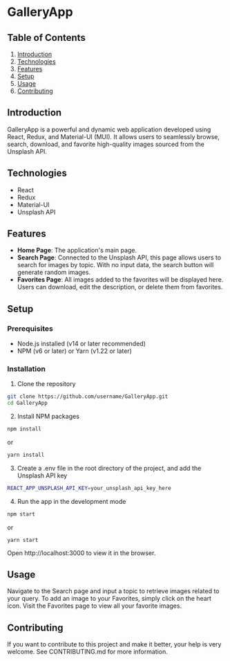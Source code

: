 # GalleryApp

## Table of Contents

1. [Introduction](#introduction)
2. [Technologies](#technologies)
3. [Features](#features)
4. [Setup](#setup)
5. [Usage](#usage)
6. [Contributing](#contributing)

## Introduction

GalleryApp is a powerful and dynamic web application developed using React, Redux, and Material-UI (MUI). It allows users to seamlessly browse, search, download, and favorite high-quality images sourced from the Unsplash API.

## Technologies

- React
- Redux
- Material-UI
- Unsplash API

## Features

- **Home Page**: The application's main page.
- **Search Page**: Connected to the Unsplash API, this page allows users to search for images by topic. With no input data, the search button will generate random images.
- **Favorites Page**: All images added to the favorites will be displayed here. Users can download, edit the description, or delete them from favorites.

## Setup

### Prerequisites

- Node.js installed (v14 or later recommended)
- NPM (v6 or later) or Yarn (v1.22 or later)

### Installation

1. Clone the repository

```bash
git clone https://github.com/username/GalleryApp.git
cd GalleryApp
```

2. Install NPM packages
```bash
npm install
```
or
```bash
yarn install
```

3. Create a .env file in the root directory of the project, and add the Unsplash API key
```bash
REACT_APP_UNSPLASH_API_KEY=your_unsplash_api_key_here
```

4. Run the app in the development mode
```bash
npm start
```
or
```
yarn start
```

Open http://localhost:3000 to view it in the browser.

## Usage
Navigate to the Search page and input a topic to retrieve images related to your query. To add an image to your Favorites, simply click on the heart icon. Visit the Favorites page to view all your favorite images.

## Contributing
If you want to contribute to this project and make it better, your help is very welcome. See CONTRIBUTING.md for more information.

